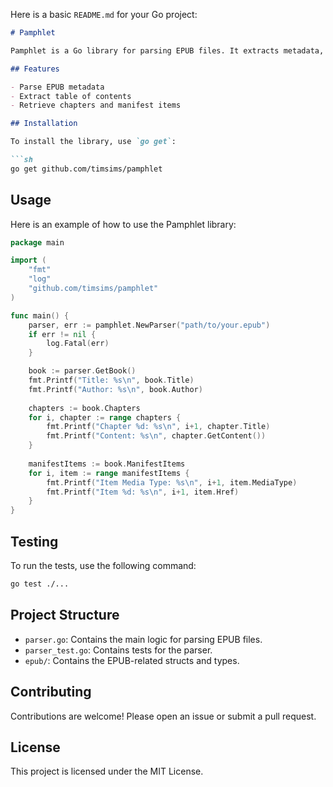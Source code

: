 Here is a basic `README.md` for your Go project:

```markdown
# Pamphlet

Pamphlet is a Go library for parsing EPUB files. It extracts metadata, table of contents, and other relevant information from EPUB files.

## Features

- Parse EPUB metadata
- Extract table of contents
- Retrieve chapters and manifest items

## Installation

To install the library, use `go get`:

```sh
go get github.com/timsims/pamphlet
```

## Usage

Here is an example of how to use the Pamphlet library:

```go
package main

import (
    "fmt"
    "log"
    "github.com/timsims/pamphlet"
)

func main() {
    parser, err := pamphlet.NewParser("path/to/your.epub")
    if err != nil {
        log.Fatal(err)
    }

    book := parser.GetBook()
    fmt.Printf("Title: %s\n", book.Title)
    fmt.Printf("Author: %s\n", book.Author)
    
    chapters := book.Chapters
    for i, chapter := range chapters {
        fmt.Printf("Chapter %d: %s\n", i+1, chapter.Title)
        fmt.Printf("Content: %s\n", chapter.GetContent())
    }
    
    manifestItems := book.ManifestItems
    for i, item := range manifestItems {
        fmt.Printf("Item Media Type: %s\n", i+1, item.MediaType)
        fmt.Printf("Item %d: %s\n", i+1, item.Href)
    }
}
```

## Testing

To run the tests, use the following command:

```sh
go test ./...
```

## Project Structure

- `parser.go`: Contains the main logic for parsing EPUB files.
- `parser_test.go`: Contains tests for the parser.
- `epub/`: Contains the EPUB-related structs and types.

## Contributing

Contributions are welcome! Please open an issue or submit a pull request.

## License

This project is licensed under the MIT License.
```